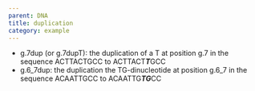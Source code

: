 ```yaml
---
parent: DNA
title: duplication
category: example
---
```


<ul>
<li>g.7dup (or g.7dupT): the duplication of a T at position g.7 in the sequence ACTTACTGCC to ACTTACT<b><i>T</i></b>GCC</li>
<li>g.6_7dup: the duplication the TG-dinucleotide at position g.6_7 in the sequence ACAATTGCC to ACAATTG<b><i>TG</i></b>CC</li>
</ul>